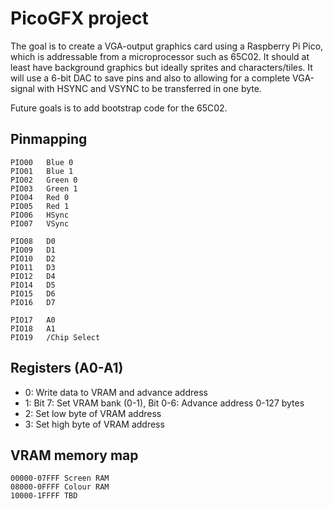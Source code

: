 # PicoGFX project

The goal is to create a VGA-output graphics card using a Raspberry Pi Pico, which is addressable from a microprocessor such as 65C02. It should at least have background graphics but ideally sprites and characters/tiles.
It will use a 6-bit DAC to save pins and also to allowing for a complete VGA-signal with HSYNC and VSYNC to be transferred in one byte.

Future goals is to add bootstrap code for the 65C02.

## Pinmapping


    PIO00   Blue 0
    PIO01   Blue 1
    PIO02   Green 0
    PIO03   Green 1
    PIO04   Red 0
    PIO05   Red 1
    PIO06   HSync
    PIO07   VSync

    PIO08   D0
    PIO09   D1
    PIO10   D2
    PIO11   D3
    PIO12   D4
    PIO14   D5
    PIO15   D6
    PIO16   D7

    PIO17   A0
    PIO18   A1
    PIO19   /Chip Select

## Registers (A0-A1)
- 0: Write data to VRAM and advance address
- 1: Bit 7: Set VRAM bank (0-1), Bit 0-6: Advance address 0-127 bytes
- 2: Set low byte of VRAM address
- 3: Set high byte of VRAM address

## VRAM memory map

    00000-07FFF Screen RAM
    08000-0FFFF Colour RAM
    10000-1FFFF TBD
